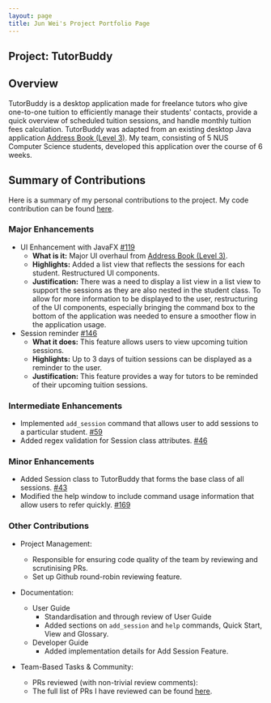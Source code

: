 ```yaml
---
layout: page
title: Jun Wei's Project Portfolio Page
---
```


## Project: TutorBuddy

## Overview

TutorBuddy is a desktop application made for freelance tutors who give one-to-one tuition to efficiently manage their
students' contacts, provide a quick overview of scheduled tuition sessions, and handle monthly tuition fees calculation.
TutorBuddy was adapted from an existing desktop Java application [Address Book (Level 3)](https://se-education.org/addressbook-level3/).
My team, consisting of 5 NUS Computer Science students, developed this application over the course of 6 weeks.

## Summary of Contributions

Here is a summary of my personal contributions to the project.
My code contribution can be found [here](https://nus-cs2103-ay2021s2.github.io/tp-dashboard/?search=JonahhGohh&sort=groupTitle&sortWithin=title&timeframe=commit&mergegroup=&groupSelect=groupByRepos&breakdown=true&checkedFileTypes=docs~functional-code~test-code~other&since=2021-02-19&tabOpen=true&tabType=authorship&tabAuthor=JonahhGohh&tabRepo=AY2021S2-CS2103T-T11-1%2Ftp%5Bmaster%5D&authorshipIsMergeGroup=false&authorshipFileTypes=docs~functional-code~test-code&authorshipIsBinaryFileTypeChecked=false).

### Major Enhancements

* UI Enhancement with JavaFX [#119](https://github.com/AY2021S2-CS2103T-T11-1/tp/pull/119)
    * **What is it:** Major UI overhaul from [Address Book (Level 3)](https://se-education.org/addressbook-level3/).
    * **Highlights:** Added a list view that reflects the sessions for each student. Restructured UI components.
    * **Justification:** There was a need to display a list view in a list view to support the sessions as they are also
      nested in the student class. To allow for more information to be displayed to the user, restructuring of the UI components,
      especially bringing the command box to the bottom of the application was needed to ensure a smoother flow in the application usage.
* Session reminder [#146](https://github.com/AY2021S2-CS2103T-T11-1/tp/pull/146)
    * **What it does:** This feature allows users to view upcoming tuition sessions.
    * **Highlights:** Up to 3 days of tuition sessions can be displayed as a reminder to the user.
    * **Justification:** This feature provides a way for tutors to be reminded of their upcoming tuition sessions.

### Intermediate Enhancements

* Implemented `add_session` command that allows user to add sessions to a particular student. [#59](https://github.com/AY2021S2-CS2103T-T11-1/tp/pull/59)
* Added regex validation for Session class attributes. [#46](https://github.com/AY2021S2-CS2103T-T11-1/tp/pull/46)

### Minor Enhancements

* Added Session class to TutorBuddy that forms the base class of all sessions. [#43](https://github.com/AY2021S2-CS2103T-T11-1/tp/pull/43)
* Modified the help window to include command usage information that allow users to refer quickly. [#169](https://github.com/AY2021S2-CS2103T-T11-1/tp/pull/169)

### Other Contributions

* Project Management:
    * Responsible for ensuring code quality of the team by reviewing and scrutinising PRs.
    * Set up Github round-robin reviewing feature.

* Documentation:
    * User Guide
        * Standardisation and through review of User Guide
        * Added sections on `add_session` and `help` commands, Quick Start, View and Glossary.
    * Developer Guide
        * Added implementation details for Add Session Feature.

* Team-Based Tasks & Community:
    * PRs reviewed (with non-trivial review comments):
    * The full list of PRs I have reviewed can be found [here](https://github.com/AY2021S2-CS2103T-T11-1/tp/pulls?q=reviewed-by%3AJonahhGohh).
